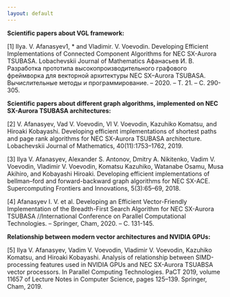 ```yaml
---
layout: default
---
```


**Scientific papers about VGL framework:**

[1] Ilya. V. Afanasyev1, * and Vladimir. V. Voevodin. Developing Efficient Implementations of Connected Component Algorithms for NEC SX-Aurora TSUBASA.  Lobachevskii Journal of Mathematics
Афанасьев И. В. Разработка прототипа высокопроизводительного графового фреймворка для векторной архитектуры NEC SX–Aurora TSUBASA. Вычислительные методы и программирование. – 2020. – Т. 21. – С. 290-305.



**Scientific papers about different graph algorithms, implemented on NEC SX-Aurora TSUBASA architectures:**

[2] V. Afanasyev, Vad V. Voevodin, Vl V. Voevodin, Kazuhiko Komatsu, and Hiroaki Kobayashi. Developing efficient implementations of shortest paths and page rank algorithms for NEC SX-Aurora TSUBASA architecture. Lobachevskii Journal of Mathematics, 40(11):1753–1762, 2019.

[3] Ilya V. Afanasyev, Alexander S. Antonov, Dmitry A. Nikitenko, Vadim V. Voevodin, Vladimir V. Voevodin, Komatsu Kazuhiko, Watanabe Osamu, Musa Akihiro, and Kobayashi Hiroaki. Developing efficient implementations of bellman–ford and forward-backward graph algorithms for NEC SX-ACE. Supercomputing Frontiers and Innovations, 5(3):65–69, 2018.

[4] Afanasyev I. V. et al. Developing an Efficient Vector-Friendly Implementation of the Breadth-First Search Algorithm for NEC SX-Aurora TSUBASA //International Conference on Parallel Computational Technologies. – Springer, Cham, 2020. – С. 131-145.



**Relationship between modern vector architectures and NVIDIA GPUs:**

[5] Ilya V. Afanasyev, Vadim V. Voevodin, Vladimir V. Voevodin, Kazuhiko Komatsu, and Hiroaki Kobayashi. Analysis of relationship between SIMD-processing features used in NVIDIA GPUs and NEC SX-Aurora TSUABSA vector processors. In Parallel Computing Technologies. PaCT 2019, volume 11657 of Lecture Notes in Computer Science, pages 125–139. Springer, Cham, 2019.
